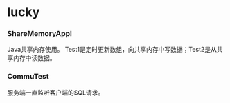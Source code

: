 # lucky
### ShareMemoryAppl 
Java共享内存使用。
Test1是定时更新数组，向共享内存中写数据；Test2是从共享内存中读数据。

### CommuTest
服务端一直监听客户端的SQL请求。



